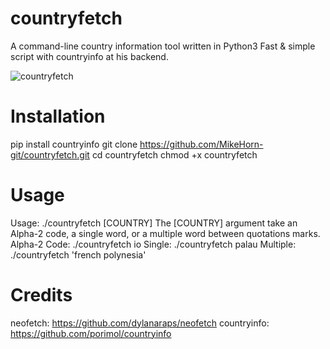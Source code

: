 # countryfetch
A command-line country information tool written in Python3
Fast & simple script with countryinfo at his backend.

![countryfetch](https://github.com/MikeHorn-git/countryfetch/assets/123373126/bead4be9-a721-45ae-bd0e-5935d5455089)

# Installation
pip install countryinfo
git clone https://github.com/MikeHorn-git/countryfetch.git
cd countryfetch
chmod +x countryfetch

# Usage
Usage: ./countryfetch [COUNTRY]
The [COUNTRY] argument take an Alpha-2 code, a single word, or a multiple word between quotations marks.
Alpha-2 Code: ./countryfetch io
Single: ./countryfetch palau
Multiple: ./countryfetch 'french polynesia'

# Credits
neofetch: https://github.com/dylanaraps/neofetch
countryinfo: https://github.com/porimol/countryinfo
